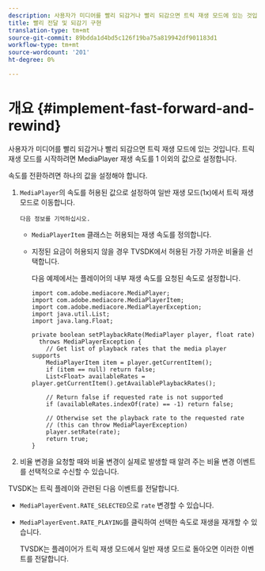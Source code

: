 ```yaml
---
description: 사용자가 미디어를 빨리 되감거나 빨리 되감으면 트릭 재생 모드에 있는 것입니다. 트릭 재생 모드를 시작하려면 MediaPlayer 재생 속도를 1 이외의 값으로 설정합니다.
title: 빨리 전달 및 되감기 구현
translation-type: tm+mt
source-git-commit: 89bdda1d4bd5c126f19ba75a819942df901183d1
workflow-type: tm+mt
source-wordcount: '201'
ht-degree: 0%

---
```



# 개요 {#implement-fast-forward-and-rewind}

사용자가 미디어를 빨리 되감거나 빨리 되감으면 트릭 재생 모드에 있는 것입니다. 트릭 재생 모드를 시작하려면 MediaPlayer 재생 속도를 1 이외의 값으로 설정합니다.

속도를 전환하려면 하나의 값을 설정해야 합니다.

1. `MediaPlayer`의 속도를 허용된 값으로 설정하여 일반 재생 모드(1x)에서 트릭 재생 모드로 이동합니다.

       다음 정보를 기억하십시오.
   
   * `MediaPlayerItem` 클래스는 허용되는 재생 속도를 정의합니다.
   * 지정된 요금이 허용되지 않을 경우 TVSDK에서 허용된 가장 가까운 비율을 선택합니다.

      다음 예제에서는 플레이어의 내부 재생 속도를 요청된 속도로 설정합니다.

      ```
      import com.adobe.mediacore.MediaPlayer; 
      import com.adobe.mediacore.MediaPlayerItem; 
      import com.adobe.mediacore.MediaPlayerException; 
      import java.util.List; 
      import java.lang.Float; 
      
      private boolean setPlaybackRate(MediaPlayer player, float rate)  
        throws MediaPlayerException { 
          // Get list of playback rates that the media player supports 
          MediaPlayerItem item = player.getCurrentItem(); 
          if (item == null) return false; 
          List<Float> availableRates = player.getCurrentItem().getAvailablePlaybackRates(); 
      
          // Return false if requested rate is not supported 
          if (availableRates.indexOf(rate) == -1) return false; 
      
          // Otherwise set the playback rate to the requested rate  
          // (this can throw MediaPlayerException) 
          player.setRate(rate); 
          return true; 
      }
      ```

1. 비율 변경을 요청할 때와 비율 변경이 실제로 발생할 때 알려 주는 비율 변경 이벤트를 선택적으로 수신할 수 있습니다.

TVSDK는 트릭 플레이와 관련된 다음 이벤트를 전달합니다.

* `MediaPlayerEvent.RATE_SELECTED`으로  `rate` 변경할 수 있습니다.

* `MediaPlayerEvent.RATE_PLAYING`를 클릭하여 선택한 속도로 재생을 재개할 수 있습니다.

   TVSDK는 플레이어가 트릭 재생 모드에서 일반 재생 모드로 돌아오면 이러한 이벤트를 전달합니다.